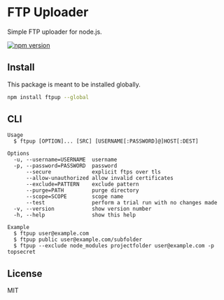 # FTP Uploader

Simple FTP uploader for node.js.

[![npm version](https://badge.fury.io/js/ftpup.svg)](https://badge.fury.io/js/ftpup)

## Install

This package is meant to be installed globally.

```sh
npm install ftpup --global
```

## CLI

```
Usage
  $ ftpup [OPTION]... [SRC] [USERNAME[:PASSWORD]@]HOST[:DEST]

Options
  -u, --username=USERNAME  username
  -p, --password=PASSWORD  password
      --secure             explicit ftps over tls
      --allow-unauthorized allow invalid certificates
      --exclude=PATTERN    exclude pattern
      --purge=PATH         purge directory
      --scope=SCOPE        scope name
      --test               perform a trial run with no changes made
  -v, --version            show version number
  -h, --help               show this help

Example
  $ ftpup user@example.com
  $ ftpup public user@example.com/subfolder
  $ ftpup --exclude node_modules projectfolder user@example.com -p topsecret
```

## License

MIT
